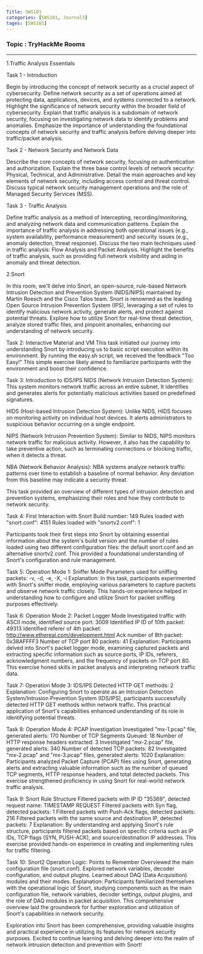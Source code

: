 ```yaml
---
Title: SWS101
categories: [SWS101, Journal3]
tages: [SWS101]
---
```


### Topic : TryHackMe Rooms
----

1.Traffic Analysis Essentials

Task 1 - Introduction

Begin by introducing the concept of network security as a crucial aspect of cybersecurity.
Define network security as a set of operations aimed at protecting data, applications, devices, and systems connected to a network.
Highlight the significance of network security within the broader field of cybersecurity.
Explain that traffic analysis is a subdomain of network security, focusing on investigating network data to identify problems and anomalies.
Emphasize the importance of understanding the foundational concepts of network security and traffic analysis before delving deeper into traffic/packet analysis.

Task 2 - Network Security and Network Data

Describe the core concepts of network security, focusing on authentication and authorization.
Explain the three base control levels of network security: Physical, Technical, and Administrative.
Detail the main approaches and key elements of network security, including access control and threat control.
Discuss typical network security management operations and the role of Managed Security Services (MSS).

Task 3 - Traffic Analysis

Define traffic analysis as a method of intercepting, recording/monitoring, and analyzing network data and communication patterns.
Explain the importance of traffic analysis in addressing both operational issues (e.g., system availability, performance measurement) and security issues (e.g., anomaly detection, threat response).
Discuss the two main techniques used in traffic analysis: Flow Analysis and Packet Analysis.
Highlight the benefits of traffic analysis, such as providing full network visibility and aiding in anomaly and threat detection.

2.Snort

In this room, we'll delve into Snort, an open-source, rule-based Network Intrusion Detection and Prevention System (NIDS/NIPS) maintained by Martin Roesch and the Cisco Talos team. Snort is renowned as the leading Open Source Intrusion Prevention System (IPS), leveraging a set of rules to identify malicious network activity, generate alerts, and protect against potential threats. Explore how to utilize Snort for real-time threat detection, analyze stored traffic files, and pinpoint anomalies, enhancing our understanding of network security.

Task 2: Interactive Material and VM
This task initiated our journey into understanding Snort by introducing us to basic script execution within its environment. By running the easy.sh script, we received the feedback "Too Easy!" This simple exercise likely aimed to familiarize participants with the environment and boost their confidence.

Task 3: Introduction to IDS/IPS
NIDS (Network Intrusion Detection System): This system monitors network traffic across an entire subnet. It identifies and generates alerts for potentially malicious activities based on predefined signatures.

HIDS (Host-based Intrusion Detection System): Unlike NIDS, HIDS focuses on monitoring activity on individual host devices. It alerts administrators to suspicious behavior occurring on a single endpoint.

NIPS (Network Intrusion Prevention System): Similar to NIDS, NIPS monitors network traffic for malicious activity. However, it also has the capability to take preventive action, such as terminating connections or blocking traffic, when it detects a threat.

NBA (Network Behavior Analysis): NBA systems analyze network traffic patterns over time to establish a baseline of normal behavior. Any deviation from this baseline may indicate a security threat.

This task provided an overview of different types of intrusion detection and prevention systems, emphasizing their roles and how they contribute to network security.

Task 4: First Interaction with Snort
Build number: 149
Rules loaded with "snort.conf": 4151
Rules loaded with "snortv2.conf": 1

Participants took their first steps into Snort by obtaining essential information about the system's build version and the number of rules loaded using two different configuration files: the default snort.conf and an alternative snortv2.conf. This provided a foundational understanding of Snort's configuration and rule management.

Task 5: Operation Mode 1: Sniffer Mode
Parameters used for sniffing packets: -v, -d, -e, -X, -i
Explanation: In this task, participants experimented with Snort's sniffer mode, employing various parameters to capture packets and observe network traffic closely. This hands-on experience helped in understanding how to configure and utilize Snort for packet sniffing purposes effectively.

Task 6: Operation Mode 2: Packet Logger Mode
Investigated traffic with ASCII mode, identified source port: 3009
Identified IP ID of 10th packet: 49313
Identified referer of 4th packet: http://www.ethereal.com/development.html
Ack number of 8th packet: 0x38AFFFF3
Number of TCP port 80 packets: 41
Explanation: Participants delved into Snort's packet logger mode, examining captured packets and extracting specific information such as source ports, IP IDs, referers, acknowledgment numbers, and the frequency of packets on TCP port 80. This exercise honed skills in packet analysis and interpreting network traffic data.

Task 7: Operation Mode 3: IDS/IPS
Detected HTTP GET methods: 2
Explanation: Configuring Snort to operate as an Intrusion Detection System/Intrusion Prevention System (IDS/IPS), participants successfully detected HTTP GET methods within network traffic. This practical application of Snort's capabilities enhanced understanding of its role in identifying potential threats.

Task 8: Operation Mode 4: PCAP Investigation
Investigated "mx-1.pcap" file, generated alerts: 170
Number of TCP Segments Queued: 18
Number of HTTP response headers extracted: 3
Investigated "mx-2.pcap" file, generated alerts: 340
Number of detected TCP packets: 82
Investigated "mx-2.pcap" and "mx-3.pcap" files, generated alerts: 1020
Explanation: Participants analyzed Packet Capture (PCAP) files using Snort, generating alerts and extracting valuable information such as the number of queued TCP segments, HTTP response headers, and total detected packets. This exercise strengthened proficiency in using Snort for real-world network traffic analysis.

Task 9: Snort Rule Structure
Filtered packets with IP ID "35369", detected request name: TIMESTAMP REQUEST
Filtered packets with Syn flag, detected packets: 1
Filtered packets with Push-Ack flags, detected packets: 216
Filtered packets with the same source and destination IP, detected packets: 7
Explanation: By understanding and applying Snort's rule structure, participants filtered packets based on specific criteria such as IP IDs, TCP flags (SYN, PUSH-ACK), and source/destination IP addresses. This exercise provided hands-on experience in creating and implementing rules for traffic filtering.

Task 10: Snort2 Operation Logic: Points to Remember
Overviewed the main configuration file (snort.conf).
Explored network variables, decoder configuration, and output plugins.
Learned about DAQ (Data Acquisition) modules and their modes.
Explanation: Participants familiarized themselves with the operational logic of Snort, studying components such as the main configuration file, network variables, decoder settings, output plugins, and the role of DAQ modules in packet acquisition. This comprehensive overview laid the groundwork for further exploration and utilization of Snort's capabilities in network security.

Exploration into Snort has been comprehensive, providing valuable insights and practical experience in utilizing its features for network security purposes. Excited to continue learning and delving deeper into the realm of network intrusion detection and prevention with Snort!
